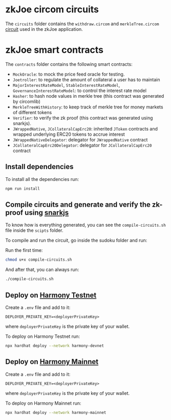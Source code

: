 # zkJoe circom circuits

The `circuits` folder contains the `withdraw.circom` and `merkleTree.circom` [circuit](https://github.com/tornadocash/tornado-core) used in the zkJoe application.

# zkJoe smart contracts

The `contracts` folder contains the following smart contracts:
- `MockOracle`: to mock the price feed oracle for testing.
- `Joetroller`: to regulate the amount of collateral a user has to maintain
- `MajorInterestRateModel`, `StableInterestRateModel`, `GovernanceInterestRateModel`: to control the interest rate model
- `Hasher`: to hash node values in merkle tree (this contract was generated by circomlib)
- `MerkleTreeWithHistory`: to keep track of merkle tree for money markets of different tokens
- `Verifier`: to verify the zk proof (this contract was generated using snarkjs).
- `JWrappedNative`, `JCollateralCapErc20`: inherited `JToken` contracts and wrapped underlying ERC20 tokens to accrue interest
- `JWrappedNativeDelegator`: delegator for `JWrappedNative` contract
- `JCollateralCapErc20Delegator`:  delegator for `JCollateralCapErc20` contract

## Install dependencies

To install all the dependencies run:

```bash
npm run install
```

## Compile circuits and generate and verify the zk-proof using [snarkjs](https://github.com/iden3/snarkjs)

To know how is everything generated, you can see the `compile-circuits.sh` file inside the `scipts` folder.

To compile and run the circuit, go inside the sudoku folder and run:

Run the first time:

```bash
chmod u+x compile-circuits.sh
```

And after that, you can always run:

```bash
./compile-circuits.sh
```

## Deploy on [Harmony Testnet](https://explorer.pops.one/)

Create a `.env` file and add to it:

```text
DEPLOYER_PRIVATE_KEY=<deployerPrivateKey>
```

where `deployerPrivateKey` is the private key of your wallet.

To deploy on Harmony Testnet run:

```bash
npx hardhat deploy --network harmony-devnet
```

## Deploy on [Harmony Mainnet](https://explorer.harmony.one/)

Create a `.env` file and add to it:

```text
DEPLOYER_PRIVATE_KEY=<deployerPrivateKey>
```

where `deployerPrivateKey` is the private key of your wallet.

To deploy on Harmony Mainnet run:

```bash
npx hardhat deploy --network harmony-mainnet
```

